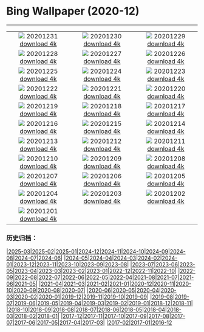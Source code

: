 # Bing Wallpaper (2020-12)
**************
| | | |
| :----: | :----: | :----: |
| ![](https://www.bing.com/th?id=OHR.ZaragozaSpain_EN-US0650637184_1920x1080.jpg) 20201231 [download 4k](https://www.bing.com/th?id=OHR.ZaragozaSpain_EN-US0650637184_UHD.jpg) | ![](https://www.bing.com/th?id=OHR.WinterBryce_EN-US0613213485_1920x1080.jpg) 20201230 [download 4k](https://www.bing.com/th?id=OHR.WinterBryce_EN-US0613213485_UHD.jpg) | ![](https://www.bing.com/th?id=OHR.LucerneHoliday_EN-US0563120968_1920x1080.jpg) 20201229 [download 4k](https://www.bing.com/th?id=OHR.LucerneHoliday_EN-US0563120968_UHD.jpg) |
| ![](https://www.bing.com/th?id=OHR.CanadaLynx_EN-US0499765045_1920x1080.jpg) 20201228 [download 4k](https://www.bing.com/th?id=OHR.CanadaLynx_EN-US0499765045_UHD.jpg) | ![](https://www.bing.com/th?id=OHR.NabananoSato_EN-US0456707930_1920x1080.jpg) 20201227 [download 4k](https://www.bing.com/th?id=OHR.NabananoSato_EN-US0456707930_UHD.jpg) | ![](https://www.bing.com/th?id=OHR.BarnettsDemesne_EN-US0418109777_1920x1080.jpg) 20201226 [download 4k](https://www.bing.com/th?id=OHR.BarnettsDemesne_EN-US0418109777_UHD.jpg) |
| ![](https://www.bing.com/th?id=OHR.SleighMailbox_EN-US0378551322_1920x1080.jpg) 20201225 [download 4k](https://www.bing.com/th?id=OHR.SleighMailbox_EN-US0378551322_UHD.jpg) | ![](https://www.bing.com/th?id=OHR.WildReindeer_EN-US0339848363_1920x1080.jpg) 20201224 [download 4k](https://www.bing.com/th?id=OHR.WildReindeer_EN-US0339848363_UHD.jpg) | ![](https://www.bing.com/th?id=OHR.BandedPipefish_EN-US0293485314_1920x1080.jpg) 20201223 [download 4k](https://www.bing.com/th?id=OHR.BandedPipefish_EN-US0293485314_UHD.jpg) |
| ![](https://www.bing.com/th?id=OHR.HolidayNubble_EN-US0252350688_1920x1080.jpg) 20201222 [download 4k](https://www.bing.com/th?id=OHR.HolidayNubble_EN-US0252350688_UHD.jpg) | ![](https://www.bing.com/th?id=OHR.CastleriggStone_EN-US0211858038_1920x1080.jpg) 20201221 [download 4k](https://www.bing.com/th?id=OHR.CastleriggStone_EN-US0211858038_UHD.jpg) | ![](https://www.bing.com/th?id=OHR.BabyGoat_EN-US0161592117_1920x1080.jpg) 20201220 [download 4k](https://www.bing.com/th?id=OHR.BabyGoat_EN-US0161592117_UHD.jpg) |
| ![](https://www.bing.com/th?id=OHR.Siguniangshan_EN-US5804368436_1920x1080.jpg) 20201219 [download 4k](https://www.bing.com/th?id=OHR.Siguniangshan_EN-US5804368436_UHD.jpg) | ![](https://www.bing.com/th?id=OHR.TreCime_EN-US0044017385_1920x1080.jpg) 20201218 [download 4k](https://www.bing.com/th?id=OHR.TreCime_EN-US0044017385_UHD.jpg) | ![](https://www.bing.com/th?id=OHR.PineconesSwap_EN-US9076096888_1920x1080.jpg) 20201217 [download 4k](https://www.bing.com/th?id=OHR.PineconesSwap_EN-US9076096888_UHD.jpg) |
| ![](https://www.bing.com/th?id=OHR.Beethoven250_EN-US2271531118_1920x1080.jpg) 20201216 [download 4k](https://www.bing.com/th?id=OHR.Beethoven250_EN-US2271531118_UHD.jpg) | ![](https://www.bing.com/th?id=OHR.ElbeBastei_EN-US2188074630_1920x1080.jpg) 20201215 [download 4k](https://www.bing.com/th?id=OHR.ElbeBastei_EN-US2188074630_UHD.jpg) | ![](https://www.bing.com/th?id=OHR.PineGrosbeak_EN-US2151091421_1920x1080.jpg) 20201214 [download 4k](https://www.bing.com/th?id=OHR.PineGrosbeak_EN-US2151091421_UHD.jpg) |
| ![](https://www.bing.com/th?id=OHR.PolarExpress_EN-US8621770462_1920x1080.jpg) 20201213 [download 4k](https://www.bing.com/th?id=OHR.PolarExpress_EN-US8621770462_UHD.jpg) | ![](https://www.bing.com/th?id=OHR.BractCloseup_EN-US2083623903_1920x1080.jpg) 20201212 [download 4k](https://www.bing.com/th?id=OHR.BractCloseup_EN-US2083623903_UHD.jpg) | ![](https://www.bing.com/th?id=OHR.QueenoftheAndes_EN-US2037242483_1920x1080.jpg) 20201211 [download 4k](https://www.bing.com/th?id=OHR.QueenoftheAndes_EN-US2037242483_UHD.jpg) |
| ![](https://www.bing.com/th?id=OHR.SleepingArcticFox_EN-US2000641043_1920x1080.jpg) 20201210 [download 4k](https://www.bing.com/th?id=OHR.SleepingArcticFox_EN-US2000641043_UHD.jpg) | ![](https://www.bing.com/th?id=OHR.DecryptionMachine_EN-US1954350634_1920x1080.jpg) 20201209 [download 4k](https://www.bing.com/th?id=OHR.DecryptionMachine_EN-US1954350634_UHD.jpg) | ![](https://www.bing.com/th?id=OHR.RoccaCalascio_EN-US1864817920_1920x1080.jpg) 20201208 [download 4k](https://www.bing.com/th?id=OHR.RoccaCalascio_EN-US1864817920_UHD.jpg) |
| ![](https://www.bing.com/th?id=OHR.WWIIPHDedication_EN-US1829070269_1920x1080.jpg) 20201207 [download 4k](https://www.bing.com/th?id=OHR.WWIIPHDedication_EN-US1829070269_UHD.jpg) | ![](https://www.bing.com/th?id=OHR.PLNP_EN-US1730701592_1920x1080.jpg) 20201206 [download 4k](https://www.bing.com/th?id=OHR.PLNP_EN-US1730701592_UHD.jpg) | ![](https://www.bing.com/th?id=OHR.BenasqueValley_EN-US1614880060_1920x1080.jpg) 20201205 [download 4k](https://www.bing.com/th?id=OHR.BenasqueValley_EN-US1614880060_UHD.jpg) |
| ![](https://www.bing.com/th?id=OHR.WCDBabyElephant_EN-US1508691119_1920x1080.jpg) 20201204 [download 4k](https://www.bing.com/th?id=OHR.WCDBabyElephant_EN-US1508691119_UHD.jpg) | ![](https://www.bing.com/th?id=OHR.BrasovXmas_EN-US9193714069_1920x1080.jpg) 20201203 [download 4k](https://www.bing.com/th?id=OHR.BrasovXmas_EN-US9193714069_UHD.jpg) | ![](https://www.bing.com/th?id=OHR.PorcupineBay_EN-US9104476264_1920x1080.jpg) 20201202 [download 4k](https://www.bing.com/th?id=OHR.PorcupineBay_EN-US9104476264_UHD.jpg) |
| ![](https://www.bing.com/th?id=OHR.CommonTernsGiving_EN-US9029169867_1920x1080.jpg) 20201201 [download 4k](https://www.bing.com/th?id=OHR.CommonTernsGiving_EN-US9029169867_UHD.jpg) |  |  |

### 历史归档：

|[2025-03](bing/2025-03/2025-03.md)|[2025-02](bing/2025-02/2025-02.md)|[2025-01](bing/2025-01/2025-01.md)|[2024-12](bing/2024-12/2024-12.md)|[2024-11](bing/2024-11/2024-11.md)|[2024-10](bing/2024-10/2024-10.md)|[2024-09](bing/2024-09/2024-09.md)|[2024-08](bing/2024-08/2024-08.md)|[2024-07](bing/2024-07/2024-07.md)|[2024-06](bing/2024-06/2024-06.md)|
|[2024-05](bing/2024-05/2024-05.md)|[2024-04](bing/2024-04/2024-04.md)|[2024-03](bing/2024-03/2024-03.md)|[2024-02](bing/2024-02/2024-02.md)|[2024-01](bing/2024-01/2024-01.md)|[2023-12](bing/2023-12/2023-12.md)|[2023-11](bing/2023-11/2023-11.md)|[2023-10](bing/2023-10/2023-10.md)|[2023-09](bing/2023-09/2023-09.md)|[2023-08](bing/2023-08/2023-08.md)|
|[2023-07](bing/2023-07/2023-07.md)|[2023-06](bing/2023-06/2023-06.md)|[2023-05](bing/2023-05/2023-05.md)|[2023-04](bing/2023-04/2023-04.md)|[2023-03](bing/2023-03/2023-03.md)|[2023-02](bing/2023-02/2023-02.md)|[2023-01](bing/2023-01/2023-01.md)|[2022-12](bing/2022-12/2022-12.md)|[2022-11](bing/2022-11/2022-11.md)|[2022-10](bing/2022-10/2022-10.md)|
|[2022-09](bing/2022-09/2022-09.md)|[2022-08](bing/2022-08/2022-08.md)|[2022-07](bing/2022-07/2022-07.md)|[2022-06](bing/2022-06/2022-06.md)|[2022-05](bing/2022-05/2022-05.md)|[2022-04](bing/2022-04/2022-04.md)|[2021-08](bing/2021-08/2021-08.md)|[2021-07](bing/2021-07/2021-07.md)|[2021-06](bing/2021-06/2021-06.md)|[2021-05](bing/2021-05/2021-05.md)|
|[2021-04](bing/2021-04/2021-04.md)|[2021-03](bing/2021-03/2021-03.md)|[2021-02](bing/2021-02/2021-02.md)|[2021-01](bing/2021-01/2021-01.md)|[2020-12](bing/2020-12/2020-12.md)|[2020-11](bing/2020-11/2020-11.md)|[2020-10](bing/2020-10/2020-10.md)|[2020-09](bing/2020-09/2020-09.md)|[2020-08](bing/2020-08/2020-08.md)|[2020-07](bing/2020-07/2020-07.md)|
|[2020-06](bing/2020-06/2020-06.md)|[2020-05](bing/2020-05/2020-05.md)|[2020-04](bing/2020-04/2020-04.md)|[2020-03](bing/2020-03/2020-03.md)|[2020-02](bing/2020-02/2020-02.md)|[2020-01](bing/2020-01/2020-01.md)|[2019-12](bing/2019-12/2019-12.md)|[2019-11](bing/2019-11/2019-11.md)|[2019-10](bing/2019-10/2019-10.md)|[2019-09](bing/2019-09/2019-09.md)|
|[2019-08](bing/2019-08/2019-08.md)|[2019-07](bing/2019-07/2019-07.md)|[2019-06](bing/2019-06/2019-06.md)|[2019-05](bing/2019-05/2019-05.md)|[2019-04](bing/2019-04/2019-04.md)|[2019-03](bing/2019-03/2019-03.md)|[2019-02](bing/2019-02/2019-02.md)|[2019-01](bing/2019-01/2019-01.md)|[2018-12](bing/2018-12/2018-12.md)|[2018-11](bing/2018-11/2018-11.md)|
|[2018-10](bing/2018-10/2018-10.md)|[2018-09](bing/2018-09/2018-09.md)|[2018-08](bing/2018-08/2018-08.md)|[2018-07](bing/2018-07/2018-07.md)|[2018-06](bing/2018-06/2018-06.md)|[2018-05](bing/2018-05/2018-05.md)|[2018-04](bing/2018-04/2018-04.md)|[2018-03](bing/2018-03/2018-03.md)|[2018-02](bing/2018-02/2018-02.md)|[2018-01](bing/2018-01/2018-01.md)|
|[2017-12](bing/2017-12/2017-12.md)|[2017-11](bing/2017-11/2017-11.md)|[2017-10](bing/2017-10/2017-10.md)|[2017-09](bing/2017-09/2017-09.md)|[2017-08](bing/2017-08/2017-08.md)|[2017-07](bing/2017-07/2017-07.md)|[2017-06](bing/2017-06/2017-06.md)|[2017-05](bing/2017-05/2017-05.md)|[2017-04](bing/2017-04/2017-04.md)|[2017-03](bing/2017-03/2017-03.md)|
|[2017-02](bing/2017-02/2017-02.md)|[2017-01](bing/2017-01/2017-01.md)|[2016-12](bing/2016-12/2016-12.md)